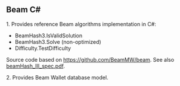 ## Beam C#

1\. Provides reference Beam algorithms implementation in C#:
* BeamHash3.IsValidSolution
* BeamHash3.Solve (non-optimized)
* Difficulty.TestDifficulty

Source code based on https://github.com/BeamMW/beam.
See also [beamHash_III_spec.pdf](https://docs.beam.mw/beamHash_III_spec.pdf).

2\. Provides Beam Wallet database model.
